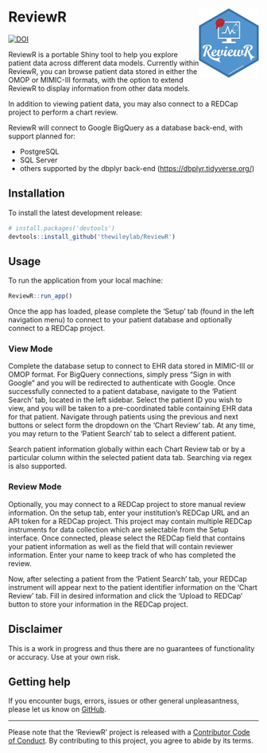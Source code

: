 
<!-- README.md is generated from README.Rmd. Please edit that file -->

# ReviewR <img src='man/figures/logo.png' align="right" height="138.5" />

<!-- badges: start -->

[![DOI](https://zenodo.org/badge/DOI/10.5281/zenodo.1488534.svg)](https://doi.org/10.5281/zenodo.1488534)
<!-- badges: end -->

ReviewR is a portable Shiny tool to help you explore patient data across
different data models. Currently within ReviewR, you can browse patient
data stored in either the OMOP or MIMIC-III formats, with the option to
extend ReviewR to display information from other data models.

In addition to viewing patient data, you may also connect to a REDCap
project to perform a chart review.

ReviewR will connect to Google BigQuery as a database back-end, with
support planned for:

  - PostgreSQL
  - SQL Server
  - others supported by the dbplyr back-end
    (<https://dbplyr.tidyverse.org/>)

## Installation

To install the latest development release:

``` r
# install.packages('devtools')
devtools::install_github('thewileylab/ReviewR')
```

## Usage

To run the application from your local machine:

``` r
ReviewR::run_app()
```

Once the app has loaded, please complete the ‘Setup’ tab (found in the
left navigation menu) to connect to your patient database and optionally
connect to a REDCap project.

### View Mode

Complete the database setup to connect to EHR data stored in MIMIC-III
or OMOP format. For BigQuery connections, simply press “Sign in with
Google” and you will be redirected to authenticate with Google. Once
successfully connected to a patient database, navigate to the ‘Patient
Search’ tab, located in the left sidebar. Select the patient ID you wish
to view, and you will be taken to a pre-coordinated table containing EHR
data for that patient. Navigate through patients using the previous and
next buttons or select form the dropdown on the ‘Chart Review’ tab. At
any time, you may return to the ‘Patient Search’ tab to select a
different patient.

Search patient information globally within each Chart Review tab or by a
particular column within the selected patient data tab. Searching via
regex is also supported.

### Review Mode

Optionally, you may connect to a REDCap project to store manual review
information. On the setup tab, enter your institution’s REDCap URL and
an API token for a REDCap project. This project may contain multiple
REDCap instruments for data collection which are selectable from the
Setup interface. Once connected, please select the REDCap field that
contains your patient information as well as the field that will contain
reviewer information. Enter your name to keep track of who has completed
the review.

Now, after selecting a patient from the ‘Patient Search’ tab, your
REDCap instrument will appear next to the patient identifier information
on the ‘Chart Review’ tab. Fill in desired information and click the
‘Upload to REDCap’ button to store your information in the REDCap
project.

## Disclaimer

This is a work in progress and thus there are no guarantees of
functionality or accuracy. Use at your own risk.

## Getting help

If you encounter bugs, errors, issues or other general unpleasantness,
please let us know on
[GitHub](https://github.com/thewileylab/ReviewR/issues).

-----

Please note that the ‘ReviewR’ project is released with a [Contributor
Code of Conduct](CODE_OF_CONDUCT.md). By contributing to this project,
you agree to abide by its terms.
